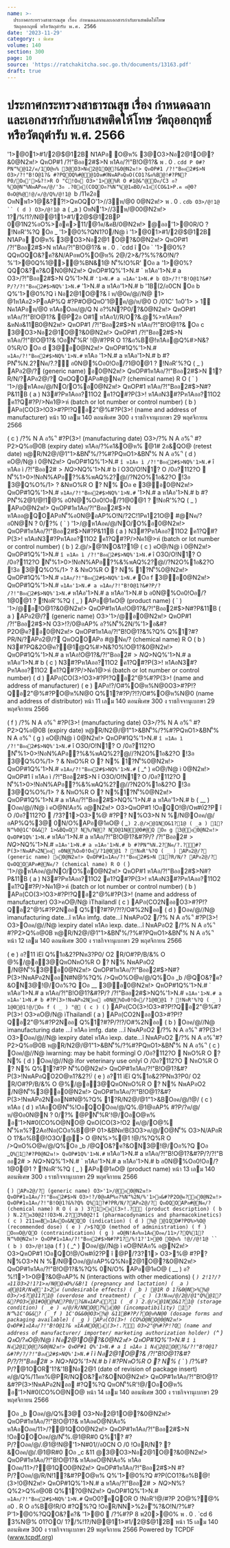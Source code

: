 ```yaml
---
name: >-
  ประกาศกระทรวงสาธารณสุข เรื่อง กำหนดฉลากและเอกสารกำกับยาเสพติดให้โทษ
  วัตถุออกฤทธิ์ หรือวัตถุตำรับ พ.ศ. 2566
date: '2023-11-29'
category: ง พิเศษ
volume: 140
section: 300
page: 10
source: 'https://ratchakitcha.soc.go.th/documents/13163.pdf'
draft: true
---
```


# ประกาศกระทรวงสาธารณสุข เรื่อง กำหนดฉลากและเอกสารกำกับยาเสพติดให้โทษ วัตถุออกฤทธิ์ หรือวัตถุตำรับ พ.ศ. 2566

'1>@01>#1/2@$@12B N1APอ O@ห% 3@O3>Nอ2@1O@?&0@N2พ!> QหOP#1 /?!"Bออ2#$>N ห1Aอ/?!"B!O@1?& พ . 0 . `cdd P 0#?PN'็%@12/ค/1O@ห% 3@O3>Nอ2@1O@?&0@N2พ!> QหOP#1 /?!"Bออ2#$>N O3>/?!"B!O@1?& #?PQOQ%#@@1Oพ#0์NพAPอQหO(CO1?&อ%B@!#?PN?P0/Oอ'>&?!>R O "C!Oอ O3>'1>@%R O #1@&"@Oอ/C3 อ?%O@N'็%NพAPอค/@/'3อ .?0อ(COQOอ?%N'็%@1คBO/ค1อ(CO&1>P.ค อ@0?0อO@%@!@/ค/@/Q%/@!1@ `b /11ค2อ OหNพ1>1@&??!>QหOQO'1>//3ห/@0 0@N2พ!> พ . 0 . `cdb O3>/@!1@ `` ( d ) O3>/@!1@ `a ( _a ) OหN'1>//3ห/@00@N2พ!> 1?/%!1?/N@@11>#1/2@$@12BP 0@1N2%อO%>อค>11/@1ค/&คB/0@N2พ!> @ออ'1>@0R/O ? !NอR'%?Q Oอ _ '1>@0%?QN1?0/N@ ì '1>@01>#1/2@$@12B N1APอ O@ห% 3@O3>Nอ2@1 O@?&0@N2พ!> QหOP#1 /?!"Bออ2#$>N ห1Aอ/?!"B!O@1?& พ . 0 . `cdd î Oอ ` '1>@0%?QQหOQO&?ค?&N/APอพO%O@ห% 2@/2>&/?%%?&O!N/?%'1>@0Q%1@>@%BN&1@ N'็%!O%R' Oอ a '1>@0%?QQO&?ค?&ON0@N2พ!> QหOP#1Q%'1>N.# ` ห1Aอ'1>N.# a O3>/?!"Bออ2#$>N Q%'1>N.# ` '1>N.# a ห1Aอ'1>N.# b O3>/?!"B!O@1?&#?P/?/?!"Bออ2#$>NQ%'1>N.# ` '1>N.# a ห1Aอ'1>N.# b '1B(2/อ0CN Oอ b Q%'1>@0%?Q ì Nอ2@1O@?& î ห/@0ค/@//N@ 1> @1ห1Aอ2>PอAP%Q #?P#O@QหO'1@ค/@/ห/@0 O /01C' 1อ0'1> > 1์ Nค1APอห/@0 ห1AอOอค/@/Q N อ?%N?P0/?&0@N2พ!> QหOP#1 ห1Aอ/?!"B!O@1?& @P2อ O#1 ห1Aอ1//R/O?&.@%>ห1Aอห?&หNอ&11B0@N2พ!> QหOP#1 /?!"Bออ2#$>N ห1Aอ/?!"B!O@1?& Oอ c 3@O3>Nอ2@1O@?&0@N2พ!> QหOP#1 /?!"Bออ2#$>N ห1Aอ/?!"B!O@1?& !OอN'็%R' !@/#?PR O 1?&อ%B@!ห1Aอ@Q%#>N&?0%R/O Oอ d 3@อ0@N2พ!> QหOP#1Q%'1>N.# ` ห1Aอ/?!"Bออ2#$>NQ%'1>N.# ` ห1Aอ '1>N.# a ห1Aอ'1>N.# b #?PN'็%N.2?Nค/?.?์ อ0N@%Oอ0!Oอ/?1@0@1 ? !NอR'%?Q ( _ ) APอ2@/? (generic name) อ0@N2พ!> QหOP#1ห1Aอ/?!"Bออ2#$>N 1?R/N/?APอ2@/? QหOQOAPอ#@Nค/? (chemical name) R O ( ` ) '1>/@ห1Aอค/@/NO/O%อ0@N2พ!> QหOP#1 ห1Aอ/?!"Bออ2#$>N#?P&11B ( a ) N3#?Pห1Aออ?11O2 ค1?Q#?P(3>! ห1AอN3#?Pห1Aออ?11O2 ค1?Q#?P/>Nค1@>ห์ (batch or lot number or control number) ( b ) APอ(CO(3>!O3>#?P!?Qอ2"@%#?P(3>! (name and address of manufacturer) หน้า 10 เลม 140 ตอนพิเศษ 300 ง ราชกิจจานุเบกษา 29 พฤศจิกายน 2566

( c ) /?% N A อ% 'ี #?P(3>! (manufacturing date) O3>/?% N A อ% 'ี #?P2>Q%อ@0B (expiry date) ห1Aอ/?%ค1&O@ห% @1# 2อ&QO@ (retest date) ห@R/N2@/@1"1>&BN'็%/?%#?PQหO1>&BN'็% N A อ% 'ี ( d ) คO@/N@ ì 0@N2พ!> QหOP#1Q%'1>N.# ` î ห1Aอ ì /?!"Bออ2#$>NQ%'1>N.# ` î ห1Aอ ì /?!"Bออ2#$>NQ%'1>N.# a î ห1Aอ ì /?!"Bออ2#$>NQ%'1>N.# b î O3O/O!N1? O /0อ?112?O  N'็%1>0>!NอN%APอ?%&%พAQ%2?@//?N2O%1อ&2?O !3อ 3@Q%O%/1> ? &NหO%R O ? N% Oอ e 3@อ0@N2พ!> QหOP#1Q%'1>N.# ` ห1Aอ/?!"Bออ2#$>NQ%'1>N.# ` '1>N.# a ห1Aอ'1>N.# b #?PN'็%2@1/@!1@% อ0N@%Oอ0!Oอ/?1@0@1 ? !NอR'%?Q ( _ ) APอ0@N2พ!> QหOP#1ห1Aอ/?!"Bออ2#$>N ห1Aออ@QOAPอN'็%อ0N@อAP%O!N/?2C!1Pค121O@ #@Nค/?อ0N@N ? 0/?% ( ` ) '1>/@ห1Aอค/@/NO/O%อ0@N2พ!> QหOP#1ห1Aอ/?!"Bออ2#$>N#?P&11B ( a ) N3#?Pห1Aออ?11O2 ค1?Q#?P(3>! ห1AอN3#?Pห1Aออ?11O2 ค1?Q#?P/>Nค1@>ห์ (batch or lot number or control number) ( b ) 2.@/>@1NO&1?1@ ( c ) คO@/N@ ì 0@N2พ!> QหOP#1Q%'1>N.# ` î ห1Aอ ì /?!"Bออ2#$>NQ%'1>N.# ` î O3O/O!N1? O /0อ?112?O N'็%1>0>!NอN%APอ?%&%พAQ%2?@//?N2O%1อ&2?O !3อ 3@Q%O%/1> ? & NหO%R O ? N% 1?N'็%0@N2พ!> QหOP#1Q%'1>N.# ` ห1Aอ/?!"Bออ2#$>NQ%'1>N.# ` Oอ f 3@อ0@N2พ!> QหOP#1Q%'1>N.# ` ห1Aอ'1>N.# a ห1Aอ/?!"B!O@1?&#?P/? /?!"Bออ2#$>NQ%'1>N.# ` ห1Aอ'1>N.# a ห1Aอ'1>N.# b อ0N@%Oอ0!Oอ/?1@0@1 ? !NอR'%?Q ( _ ) APอ@1คO@ (product name) ( ` ) '1>/@อ!O@1?&0@N2พ!> QหOP#1ห1Aอ!O@1?&/?!"Bออ2#$>N#?P&11B ( a ) APอ2@/? (generic name) O3>'1>/@อ0@N2พ!> QหOP#1 /?!"Bออ2#$>N O3>!?/0@อAP% อ?%N'็%2N/%'1>อ&#?P2O@ค?อ0@N2พ!> QหOP#1ห1Aอ/?!"B!O@1?&%?Q% Q%1?#?PR/N/?APอ2@/? QหOQOAPอ #@Nค/? (chemical name) R O ( b ) N3#?PQ&2O@ค?@1@Q%#>N&?0%!O@1?&0@N2พ!> QหOP#1Q%'1>N.# a ห1Aอ!O@1?&/?!"Bออ2#$>N Q%'1>N.# a ห1Aอ'1>N.# b P 01C'O&&@1O2 N3#?PQ&2O@ค?QหON'็%R'!@/#?P2O@%?@% อ0 . O@ห% Q%1?N'็%/?!"Bออ2#$>NQ%'1>N.# a ห1Aอ'1>N.# b ( c ) N3#?Pห1Aออ?11O2 ค1?Q#?P(3>! ห1AอN3#?Pห1Aออ?11O2 ค1?Q#?P/>Nค1@>ห์ (batch or lot number or control number) ( d ) APอ(CO(3>!O3>#?P!?Qอ2"@%#?P(3>! (name and address of manufacturer) ( e ) APอ!?/O#%O@ห%N@0O3>#?P!?Qอ2"@%#?PO@ห%N@0 Q%1?#?P/?!?/O#%O@ห%N@0 (name and address of distributor) หน้า 11 เลม 140 ตอนพิเศษ 300 ง ราชกิจจานุเบกษา 29 พฤศจิกายน 2566

( f ) /?% N A อ% 'ี #?P(3>! (manufacturing date) O3>/?% N A อ% 'ี #?P2>Q%อ@0B (expiry date) ห@R/N2@/@1"1>&BN'็%/?%#?PQหO1>&BN'็% N A อ% 'ี ( g ) คO@/N@ ì 0@N2พ!> QหOP#1Q%'1>N.# ` î ห1Aอ ì /?!"Bออ2#$>NQ%'1>N.# ` î O3O/O!N1? O /0อ?112?O N'็%1>0>!NอN%APอ?%&%พAQ%2?@//?N2O%1อ&2?O !3อ 3@Q%O%/1> ? & NหO%R O ? N% 1?N'็%0@N2พ!> QหOP#1Q%'1>N.# ` ห1Aอ/?!"Bออ2#$>NQ%'1>N.# ` ( _^ ) คO@/N@ ì 0@N2พ!> QหOP#1 î ห1Aอ ì /?!"Bออ2#$>N î O3O/O!N1? O /0อ?112?O  N'็%1>0>!NอN%APอ?%&%พAQ%2?@//?N2O%1อ&2?O !3อ 3@Q%O%/1> ? & NหO%R O ? N%1?N'็%0@N2พ!> QหOP#1Q%'1>N.# a ห1Aอ/?!"Bออ2#$>NQ%'1>N.# a ห1Aอ'1>N.# b ( __ ) Oอค/@//N@ ì คO@N!Aอ% อ@N2พ!> O3>QหOP#1 !OอQO!@/Oพ#0์2?P î O /0อ?112?O  /?3?1>O3>%@ #?P? N%O3>N N %/N@Oอค/@/อAP%Q%3@ 0N/O%APอ@1คO@ ( _` ) 2.@/>@1NO&1?1@ ( _a ) 1?N'็%0@1C'O&&? 1>&BQหO? N%/N@? NO@1N@@0#@Q Oอ g 3@อ0@N2พ!> QหOP#1Q%'1>N.# ` ห1Aอ'1>N.# a ห1Aอ/?!"B!O@1?&#?P/? /?!"Bออ2#$>NQ%'1>N.# ` ห1Aอ'1>N.# a ห1Aอ'1>N.# b NพAPอQO2O@ห1?&2?!/์ อ0N@%Oอ0!Oอ/?1@0@1 ? !NอR'%?Q ( _ ) 1@0@1!@/Oอ f ( _ ) "@ ( _^ ) ( ` ) Oอค/@//N@ ì QO2O@ห1?&2?!/์N#N@%?Q% î O /0อ?112?O &%พAQ%@//?N2O%1อ&2?O NหO%R O ? N% Oอ _^ 3@อ0@N2พ!> QหOP#1Q%'1>N.# ` ห1Aอ/?!"Bออ2#$>NQ%'1>N.# ` ห1Aอ'1>N.# a ห1Aอ'1>N.# b #?PN'็%N.2?Nค/?.?์#?P(3>!NพAPอ2Nออ อ0N@%Oอ0!Oอ/?1@0@1 ? !NอR'%?Q ( _ ) APอ2@/? (generic name) อ0@N2พ!> QหOP#1ห1Aอ/?!"Bออ2#$>N 1?R/N/? APอ2@/? QหOQOAPอ#@Nค/? (chemical name) R O ( ` ) '1>/@ห1Aอค/@/NO/O%อ0@N2พ!> QหOP#1 ห1Aอ/?!"Bออ2#$>N#?P&11B ( a ) N3#?Pห1Aออ?11O2 ค1?Q#?P(3>! ห1AอN3#?Pห1Aออ?11O2 ค1?Q#?P/>Nค1@>ห์ (batch or lot number or control number) ( b ) APอ(CO(3>!O3>#?P!?Qอ2"@%#?P(3>! (name and address of manufacturer) O3>คO@/N@ ìThailandî ( c ) APอ(CO2NออO3>#?P!?Qอ2"@%#?P2Nออ Q%1?#?P/?!?/O#%2Nออ ( d ) Oอค/@//N@ ìmanufacturing date...î ห1Aอ ìmfg. date...î NพAPอO2 /?% N A อ% 'ี #?P(3>! O3>Oอค/@//N@ ìexpiry dateî ห1Aอ ìexp. date...î NพAPอO2 /?% N A อ% 'ี #?P2>Q%อ@0B ห@R/N2@/@1"1>&BN'็%/?%#?PQหO1>&BN'็% N A อ% 'ี หน้า 12 เลม 140 ตอนพิเศษ 300 ง ราชกิจจานุเบกษา 29 พฤศจิกายน 2566

( e ) อ?11 ìEî Q%1อ&2?PNห3?P0/ O2 R/O#?P/B/&% O @%/@อ3@QหONหO%R O ? N% NพAPอO2 /N@N'็%3@อ0@N2พ!> QหOP#1ห1Aอ/?!"Bออ2#$>N#?P(3>!NพAPอ2NออN#N@%?Q% />QหO%O@ค/@/Q%Oอ _b /@QO&?ค?&ON3@!@/Oอ%?Q Oอ __ 3@อ0@N2พ!> QหOP#1Q%'1>N.# ` ห1Aอ'1>N.# a ห1Aอ/?!"B!O@1?&#?P/? /?!"Bออ2#$>NQ%'1>N.# ` ห1Aอ'1>N.# a ห1Aอ'1>N.# b #?P(3>!NพAPอ2Nออ อ0N@%Oอ0!Oอ/?1@0@1 ? !NอR'%?Q ( _ ) 1@0@1!@/Oอ f ( _ ) "@ ( c ) ( ` ) APอ(CO(3>!O3>#?P!?Qอ2"@%#?P(3>! O3>คO@/N@ ìThailandî ( a ) APอ(CO2NออO3>#?P!?Qอ2"@%#?P2Nออ Q%1?#?P/?!?/O#%2Nออ ( b ) Oอค/@//N@ ìmanufacturing date ...î ห1Aอ ìmfg. date ...î NพAPอO2 /?% N A อ% 'ี #?P(3>! O3>Oอค/@//N@ ìexpiry dateî ห1Aอ ìexp. date...î NพAPอO2 /?% N A อ% 'ี#?P2>Q%อ@0B ห@R/N2@/@1"1>&BN'็%/?%#?PQหO1>&BN'็% N A อ% 'ี ( c ) Oอค/@//N@ ìwarning: may be habit formingî O /0อ?112?O  NหO%R O ? N% ( d ) Oอค/@//N@ ìfor veterinary use onlyî O /0อ?112?O  NหO%R O ? N% Q%1?#?P N'็%0@N2พ!> QหOP#1ห1Aอ/?!"B!O@1?&#?P(3>!NพAPอQO2O@ห1?&2?!/์ ( e ) อ?11 ìEî Q%1อ&2?PNห3?P0/ O2 R/O#?P/B/&% O @%/@อ3@QหONหO%R O ? N% NพAPอO2 /N@N'็%3@อ0@N2พ!> QหOP#1ห1Aอ/?!"B!O@1?&#?P(3>!NพAPอ2NออN#N@%?Q% 1?R/N2@/@1"1>&BOอค/@/!@/ ( c ) ห1Aอ ( d ) ห1AอO@N'็%!OอQOOอค/@/Q%.@1@อAP% #?P/?ค/@/ห/@0อ0N@N ? 0/?% @PN'็%R'!@/OอO@ห% อ'1>N#0(CO%O@NO@ QหO(CO(3>!O2 ค/@/O@% N'็%ห%?2Aอ!Nอ(COอ%B@!P 01>&BNห!B(3O3>ค/@/O@N'็% O3>N/APอR O 1?&อ%B@!O3O/@> O @N%>%@1 !@/%?Q%R O />QหO%O@ค/@/Q%Oอ _b /@QO&?ค?&ON3@!@/Oอ%?Q Oอ _` Q%1?#?P0@N2พ!> QหOP#1Q%'1>N.# ` ห1Aอ'1>N.# a ห1Aอ/?!"B!O@1?&#?P/?/?!"B ออ2#$>NQ%'1>N.# ` ห1Aอ'1>N.# a ห1Aอ'1>N.# b &11BR/OQ%.@%>O3>/?ห?&หNอ !OอO2  3@R/O#?P.@%>O3>ห?&หNอ#?P&11B%?Q% O /0 O!N"O@.@%>&11B/?%@ N3OR/N2@/@1"O2 1@0@1 #?Qห/ !@/Oอ f R O @1O2 3@R/O#?P.@%>&11Bอ0N@%Oอ0!Oอ/?1@0@1!@/Oอ f ( _ ) ( a ) ( b ) ( c ) ( f ) ( g ) O3> ( _^ ) 1?Oอ f ( f ) QหOO2 Nพ@>/?%#?P2>Q%อ@0B (expiry date) Oอ _a Nอ2@1O@?&0@N2พ!> QหOP#1Q%'1>N.# ` ห1Aอ'1>N.# a ห1Aอ/?!"B!O@1?& #?P/?/?!"Bออ2#$>NQ%'1>N.# ` ห1Aอ'1>N.# a ห1Aอ'1>N.# b อ0N@%Oอ0!Oอ/?1@0@1 ? !NอR'%?Q ( _ ) APอ@1คO@ (product name) หน้า 13 เลม 140 ตอนพิเศษ 300 ง ราชกิจจานุเบกษา 29 พฤศจิกายน 2566

( ` ) APอ2@/? (generic name) O3>'1>/@อ0@N2พ!> QหOP#1ห1Aอ/?!"Bออ2#$>N O3>!?/0@อAP%อ?%N'็%2N/%'1>อ&#?P2O@ค?อ0@N2พ!> QหOP#1ห1Aอ/?!"B!O@1?&%?Q% Q%1?#?PR/N/?APอ2@/? QหOQOAPอ#@Nค/? (chemical name) R O ( a ) 3?1>อ(3>!.?์ (product description) ( b ) N.2?พ30@2!1์O3>N.2?3%0@2!1์ (pharmacodynamics and pharmacokinetics) ( c ) 211พคBห1AอOอ&NQO (indication) ( d ) %@ @1QO#?PO%>%O@ (recommended dose) ( e ) />$?QO (method of administration) ( f ) OอหO@/QO (contraindication) ( g ) คO@N!Aอ%ห1AอOอค/11>/?Q%1?N'็%0@N2พ!> QหOP#1ห1Aอ/?!"Bออ2#$>N#?P1?/%!1?'1>@0 O@ห% !@//@!1@ `` ( b ) O3>/@!1@ `a ( f ) ( _^ ) Oอค/@//N@ ì คO@N!Aอ% อ@N2พ!> O3>QหOP#1 !OอQO!@/Oพ#0์2?P î @P/?3?1> O3>%@ #?P? N%O3>N N %/N@Oอค/@/อAP%Q%Nอ2@1O@?&0@N2พ!> QหOP#1ห1Aอ/?!"B!O@1?&%?Q% 0N/O% APอ@1คO@ ( __ ) อ?%!1>1>0@?&0@อAP% N (interactions with other medications) ( _` ) 2!1?/?ค11.์O3>2!1?1>ห/N@QหO%/&B!1 (pregnancy and lactation) ( _a ) อ@@1R/Nพ@'1>2ค์ (undesirable effects) ( _b ) @1R O 1?&0@N>%%@ O3>/>$?@11?1@ (overdose and treatment) ( _c ) (3!Nอค/@/2@/@1"Q%@1?&?PO3>@1#O@@%N?P0/?&Nค1APอ?1 ( _d ) 2.@/>@1NO&1?1@ (storage condition) ( _e ) ค/@/R/NNO@?%อ0@ (incompatibility) 1?N'็%1C'O&&? ( _f ) 1C'O&&0@O3>%@ &11B#?P/?O@ห%N@0 (dosage forms and packaging available) ( _g ) APอ(CO(3>! (CO%O@NO@0@N2พ!> QหOP#1ห1Aอ/?!"B!O@1?& ห1AอNO@อ(3>!.?์ O3>2"@%#?P!?Q (name and address of manufacturer/ importer/ marketing authorization holder) ( `^ ) QหO/?คO@/N@ ì Nอ2@1O@?&0@N2พ!> QหOP#1Q%'1>N.# ` î ì Nอ2@1O@?&0@N2พ!> QหOP#1 Q%'1>N.# a î ห1Aอ ì Nอ2@1O@?&/?!"B!O@1?&#?P/?/?!"Bออ2#$>NQ%'1>N.# ` î ì Nอ2@1O@?& /?!"B!O@1?&#?P/?/?!"Bออ2#$>NQ%'1>N.# a î ì Nอ2@1O@?&/?!"B!O@1?&#?P/?/?!"Bออ2#$>NQ%'1>N.# b î #?PNหO%R O ? N% ( `_ ) /?%#?P/?@1OOR'1?&'1BNอ2@1 (date of revision of package insert) ค/@/Q%/11คห%@PR/NQO&?ค?&ON0@N2พ!> QหOP#1ห1Aอ/?!"B!O@1?&#?P(3>!NพAPอ2Nออ #?Q%?Q QหON'็%R'!@/OอO@ห% อ'1>N#0(CO%O@NO@ หน้า 14 เลม 140 ตอนพิเศษ 300 ง ราชกิจจานุเบกษา 29 พฤศจิกายน 2566

Oอ _b Oอค/@/Q%3@ O3>Nอ2@1O@?&0@N2พ!> QหOP#1ห1Aอ/?!"B!O@1?& ห1AอคO@N!Aอ% ห1AอOอค/11>/?@1QO0@N2พ!> QหOP#1ห1Aอ/?!"Bออ2#$>N !OอQOOอค/@/N'็%.@1@R#0 Q%1? #?P/?Oอค/@/.@1@!N@'1>N#01//อ0CN O /0 !OอR/N? ?&Oอค/@/.@1@R#0 Oอ _c &11 @3@O3>Nอ2@1O@?&0@N2พ!> QหOP#1ห1Aอ/?!"B!O@1?& ห1AอคO@N!Aอ% ห1Aอ Oอค/11>/?@1QO0@N2พ!> QหOP#1ห1Aอ/?!"Bออ2#$>N #?P/?Oอค/@/R/N!1?&#?PO@ห% Q%'1>@0%?Q #?P(CO1?&อ%B@!(3>!0@N2พ!> QหOP#1Q%'1>N.# a ห1Aอ/?!"Bออ2#$>NQ%'1>N.# a ห1Aอ'1>N.# b R O ? QหO/?#?P.@%>ห1Aอห?&หNอ&11BP 0"C!Oอ!@/ห/@0อ0CNO3O/Nอ%/?%#?P'1>@0%?QQO&?ค?& QหO0?คQOR O !NอR'%/N@Q&2O@ค?@1@Q%#>N&?0%!O@1?&0@N2พ!> QหOP#1ห1Aอ!O@1?&/?!"Bออ2#$>N%?Q%2>Q%อ@0B Q%1?0@N2พ!> QหOP#1Q%'1>N.# ` ห1Aอ/?!"Bออ2#$>NQ%'1>N.# ` QหO0?คQOR O !NอR'!@/#?P 2O@%?@% อ0 . R O อ%B@!R/O #?Q%?Q !OอR/NN>%2อ'ี%?&O!N/?%#?P'1>@0%?QQO&?ค?& '1>@0  /?%#?P 8 พ20>@0% พ . 0 . `cd 6 3%N@% 01?OO/ 1?/%!1?/N@@11>#1/2@$@12B หน้า 15 เลม 140 ตอนพิเศษ 300 ง ราชกิจจานุเบกษา 29 พฤศจิกายน 2566 Powered by TCPDF (www.tcpdf.org)

